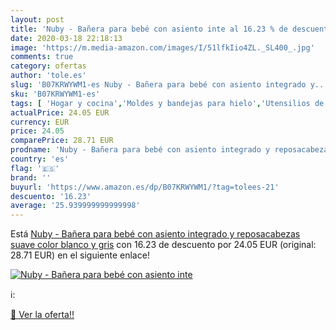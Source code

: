 ```yaml
---
layout: post
title: 'Nuby - Bañera para bebé con asiento inte al 16.23 % de descuento'
date: 2020-03-18 22:18:13
image: 'https://m.media-amazon.com/images/I/51lfkIio4ZL._SL400_.jpg'
comments: true
category: ofertas
author: 'tole.es'
slug: 'B07KRWYWM1-es Nuby - Bañera para bebé con asiento integrado y...'
sku: 'B07KRWYWM1-es'
tags: [ 'Hogar y cocina','Moldes y bandejas para hielo','Utensilios de bar','Utensilios de cocina','bebé','nuby', ]
actualPrice: 24.05 EUR
currency: EUR
price: 24.05
comparePrice: 28.71 EUR
prodname: 'Nuby - Bañera para bebé con asiento integrado y reposacabezas suave  color blanco y gris'
country: 'es'
flag: '🇪🇸'
brand: ''
buyurl: 'https://www.amazon.es/dp/B07KRWYWM1/?tag=tolees-21'
descuento: '16.23'
average: '25.939999999999998'
---
```


Está [Nuby - Bañera para bebé con asiento integrado y reposacabezas suave  color blanco y gris](https://www.amazon.es/dp/B07KRWYWM1/?tag=tolees-21) con 16.23 de descuento por 24.05 EUR (original: 28.71 EUR) en el siguiente enlace!

[![Nuby - Bañera para bebé con asiento inte](https://m.media-amazon.com/images/I/51lfkIio4ZL._SL400_.jpg)](https://www.amazon.es/dp/B07KRWYWM1/?tag=tolees-21)

ℹ️:


[🛒 Ver la oferta!!](https://www.amazon.es/dp/B07KRWYWM1/?tag=tolees-21)
